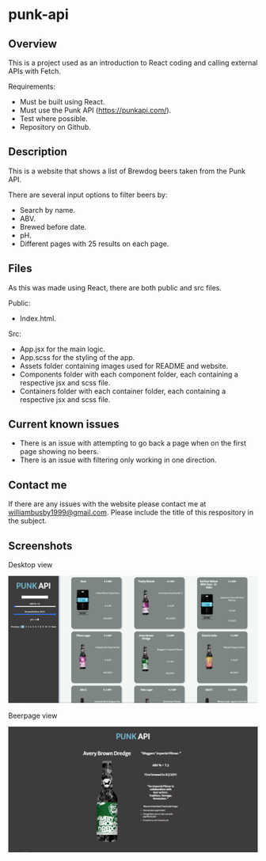 # punk-api

## Overview

This is a project used as an introduction to React coding and calling external APIs with Fetch.

Requirements:
- Must be built using React.
- Must use the Punk API (https://punkapi.com/).
- Test where possible.
- Repository on Github.

## Description

This is a website that shows a list of Brewdog beers taken from the Punk API.

There are several input options to filter beers by:

- Search by name.
- ABV.
- Brewed before date.
- pH.
- Different pages with 25 results on each page.

## Files

As this was made using React, there are both public and src files.

Public: 

- Index.html.

Src:

- App.jsx for the main logic.
- App.scss for the styling of the app.
- Assets folder containing images used for README and website.
- Components folder with each component folder, each containing a respective jsx and scss file.
- Containers folder with each container folder, each containing a respective jsx and scss file.

## Current known issues

- There is an issue with attempting to go back a page when on the first page showing no beers.
- There is an issue with filtering only working in one direction.

## Contact me

If there are any issues with the website please contact me at williambusby1999@gmail.com. Please include the title of this respository in the subject.

## Screenshots

Desktop view

![Desktop View](https://github.com/WilliamBusby/punk-api/blob/main/public/README_desktop.PNG)

Beerpage view

![Beer page View](https://github.com/WilliamBusby/punk-api/blob/main/public/README_beerpage.PNG)

